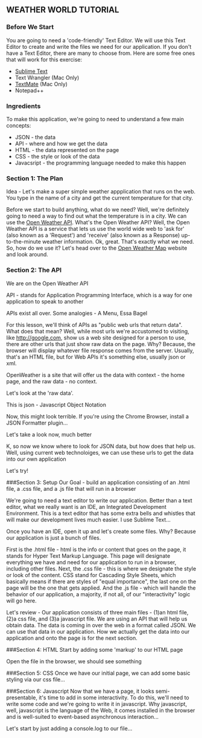WEATHER WORLD TUTORIAL
----------------------


### Before We Start
You are going to need a 'code-friendly' Text Editor. We will use this Text Editor to create and write the files we need for our application. If you don't have a Text Editor, there are many to choose from. Here are some free ones that will work for this exercise:
* [Sublime Text](http://www.sublimetext.com/3)
* Text Wrangler (Mac Only)
* [TextMate](http://macromates.com/) (Mac Only)
* Notepad++


### Ingredients
To make this application, we're going to need to understand a few main concepts:
  * JSON - the data
  * API - where and how we get the data
  * HTML - the data represented on the page
  * CSS - the style or look of the data
  * Javacsript - the programming language needed to make this happen


### Section 1: The Plan
Idea - Let's make a super simple weather appplication that runs on the web. You type in the name of a city and get the current temperature for that city. 

Before we start to build anything, what do we need?  Well, we're definitely going to need a way to find out what the temperature is in a city. We can use the [Open Weather API](http://openweathermap.org/api). What's the Open Weather API? Well, the Open Weather API is a service that lets us use the world wide web to 'ask for' (also known as a 'Request') and 'receive' (also known as a Response) up-to-the-minute weather information. Ok, great. That's exactly what we need. So, how do we use it? Let's head over to the [Open Weather Map](http://openweathermap.org) website and look around.  

### Section 2: The API
We are on the Open Weather API

API - stands for Application Programming Interface, which is a way for one application to speak to another

APIs exist all over. 
Some analogies - A Menu, Essa Bagel

For this lesson, we'll think of APIs as "public web urls that return data". What does that mean? Well, while most urls we're accustomed to visiting, like http://google.com, show us a web site designed for a person to use, there are other urls that just show raw data on the page. Why? Because, the browser will display whatever file response comes from the server. Usually, that's an HTML file, but for Web APIs it's something else, usually json or xml.

OpenWeather is a site that will offer us the data with context - the home page, and the raw data - no context.

Let's look at the 'raw data'.

This is json - Javascript Object Notation

Now, this might look terrible. If you're using the Chrome Browser, install a JSON Formatter plugin...

Let's take a look now, much better

K, so now we know where to look for JSON data, but how does that help us. Well, using current web technoloiges, we can use these urls to get the data into our own application

Let's try!

###Section 3: Setup
Our Goal - build an application consisting of an .html file, a .css file, and a .js file that will run in a browser

We're going to need a text editor to write our application. Better than a text editor, what we really want is an IDE, an Integrated Development Environment. This is a text editor that has some extra bells and whistles that will make our development lives much easier. I use Sublime Text...

Once you have an IDE, open it up and let's create some files. Why? Because our application is just a bunch of files.

First is the .html file - html is the info or content that goes on the page, it stands for Hyper Text Markup Language. This page will designate everything we have and need for our application to run in a browser, including other files.
Next, the .css file - this is where we designate the style or look of the content. CSS stand for Cascading Style Sheets, which basically means if there are styles of "equal importance", the last one on the page will be the one that gets applied.
And the .js file - which will handle the behavior of our application, a majority, if not all, of our "interactivity" logic will go here.

Let's review - Our application consists of three main files - (1)an html file, (2)a css file, and (3)a javascript file. We are using an API that will help us obtain data. The data is coming in over the web in a format called JSON. We can use that data in our application. How we actually get the data into our application and onto the page is for the next section. 

###Section 4: HTML
Start by adding some 'markup' to our HTML page

Open the file in the browser, we should see something

###Section 5: CSS
Once we have our initial page, we can add some basic styling via our css file...

###Section 6: Javascript
Now that we have a page, it looks semi-presentable, it's time to add in some interactivity. To do this, we'll need to write some code and we're going to write it in javascript. Why javascript, well, javascript is the language of the Web, it comes installed in the browser and is well-suited to event-based asynchronous interaction...

Let's start by just adding a console.log to our file... 

